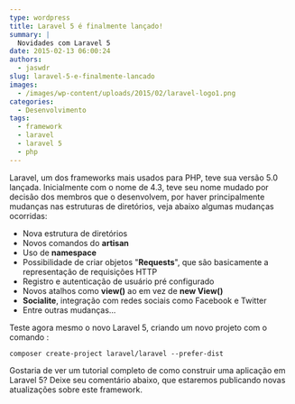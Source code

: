 ```yaml
---
type: wordpress
title: Laravel 5 é finalmente lançado!
summary: |
  Novidades com Laravel 5
date: 2015-02-13 06:00:24
authors:
  - jaswdr
slug: laravel-5-e-finalmente-lancado
images:
  - /images/wp-content/uploads/2015/02/laravel-logo1.png
categories:
  - Desenvolvimento
tags:
  - framework
  - laravel
  - laravel 5
  - php
---
```


Laravel, um dos frameworks mais usados para PHP, teve sua versão 5.0 lançada. Inicialmente com o nome de 4.3, teve seu nome mudado por decisão dos membros que o desenvolvem, por haver principalmente mudanças nas estruturas de diretórios, veja abaixo algumas mudanças ocorridas:
<ul>
	<li>Nova estrutura de diretórios</li>
	<li>Novos comandos do <strong>artisan</strong></li>
	<li>Uso de <strong>namespace</strong></li>
	<li>Possibilidade de criar objetos "<strong>Requests</strong>", que são basicamente a representação de requisições HTTP</li>
	<li>Registro e autenticação de usuário pré configurado</li>
	<li>Novos atalhos como <strong>view()</strong> ao em vez de <strong>new View()</strong></li>
	<li><strong>Socialite</strong>, integração com redes sociais como Facebook e Twitter</li>
	<li>Entre outras mudanças...</li>
</ul>
Teste agora mesmo o novo Laravel 5, criando um novo projeto com o comando :
<pre><code>composer create-project laravel/laravel --prefer-dist
</code></pre>
Gostaria de ver um tutorial completo de como construir uma aplicação em Laravel 5? Deixe seu comentário abaixo, que estaremos publicando novas atualizações sobre este framework.
